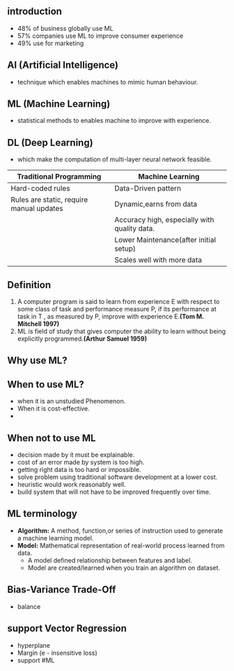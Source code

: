 
## introduction
- 48% of business globally use ML
- 57% companies use ML to improve consumer experience
- 49% use for marketing 
## AI (Artificial Intelligence)
- technique which enables machines to mimic human behaviour.
## ML (Machine Learning)
- statistical methods to enables machine to improve with experience.
## DL (Deep Learning)
 - which make the computation of multi-layer neural network feasible.

| Traditional Programming                  | Machine Learning                             |
| ---------------------------------------- | -------------------------------------------- |
| Hard-coded rules                         | Data-Driven pattern                          |
| Rules are static, require manual updates | Dynamic,earns from data                      |
|                                          | Accuracy high, especially with quality data. |
|                                          | Lower Maintenance(after initial setup)       |
|                                          | Scales well with more data                   |
## Definition
1. A computer program is said to learn from experience E with respect to some class of task and performance measure P, if its performance at task in T , as measured by P, improve with experience E.**(Tom M. Mitchell 1997)**
2. ML is field of study that gives computer the ability to learn without being explicitly programmed.**(Arthur Samuel 1959)**

## Why use ML?

## When to use ML? 
- when it is an unstudied Phenomenon.
- When it is cost-effective.
- 
## When not to use ML
- decision made by it must be explainable.
- cost of an error made by system is too high.
- getting right data is too hard or impossible.
- solve problem using traditional software development at a lower cost.
- heuristic would work reasonably well.
- build system that will not have to be improved frequently over time.

## ML terminology
- **Algorithm:** A method, function,or series of instruction used to generate a machine learning model.
- **Model:** Mathematical representation of real-world process learned from data.
	- A model defined relationship between features and label.
	- Model are created/learned when you train an algorithm on dataset.

## Bias-Variance Trade-Off
- balance 


## support Vector Regression
- hyperplane
- Margin (e - insensitive loss)
- support 
#ML